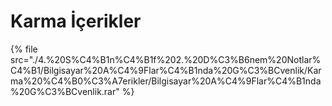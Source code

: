 # Karma İçerikler

<!--Index-->

{% file src="./4.%20S%C4%B1n%C4%B1f%202.%20D%C3%B6nem%20Notlar%C4%B1/Bilgisayar%20A%C4%9Flar%C4%B1nda%20G%C3%BCvenlik/Karma%20%C4%B0%C3%A7erikler/Bilgisayar%20A%C4%9Flar%C4%B1nda%20G%C3%BCvenlik.rar" %}

<!--Index-->
